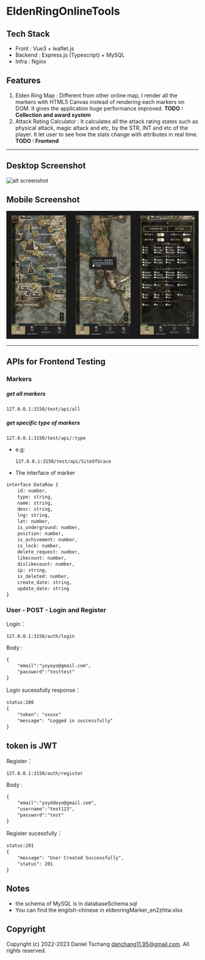 # EldenRingOnlineTools

## Tech Stack
- Front : Vue3 + leaflet.js
- Backend : Express.js (Typescript) + MySQL
- Infra : Nginx

## Features
1. Elden Ring Map : Different from other online map, I render all the markers with HTML5 Canvas instead of rendering each markers on DOM. It gives the application huge performance improved. **TODO : Collection and award system**
2. Attack Rating Calculator : It calculates all the attack rating states such as physical attack, magic attack and etc, by the STR, INT and etc of the player. It let user to see how the stats change with attributes in real time. **TODO : Frontend**


<hr/>

## Desktop Screenshot

![alt screenshot](./images/pc.png)

## Mobile Screenshot
![alt screenshot](./images/mobile1.png)

<hr/>

## APIs for Frontend Testing
### Markers
##### get all markers
```
127.0.0.1:3150/test/api/all
```

##### get specific type of markers
```
127.0.0.1:3150/test/api/:type
```
  - e.g:
    ```
    127.0.0.1:3150/test/api/SiteOfGrace
    ```


- The interface of marker
```
interface DataRow {
    id: number,
    type: string,
    name: string,
    desc: string,
    lng: string,
    lat: number,
    is_underground: number,
    position: number,
    is_achivement: number,
    is_lock: number,
    delete_request: number,
    likecount: number,
    dislikecount: number,
    ip: string,
    is_deleted: number,
    create_date: string,
    update_date: string
}
```

### User - POST - Login and Register
Login：
```
127.0.0.1:3150/auth/login
```
Body : 
```
{
    "email":"yoyoyo@gmail.com",
    "password":"testtest"
}
```
Login sucessfully response：
```
status:200
{
    "token": "xxxxx"
    "message": "Logged in successfully"
}
```
token is JWT
--------------------
Register：
```
127.0.0.1:3150/auth/register
```
Body : 
```
{
    "email":"yoyddoyo@gmail.com",
    "username":"test123",
    "password":"test"
}
```
Register sucessfully：
```
status:201
{
    "message": "User Created Successfully",
    "status": 201
}
```



## Notes
- the schema of MySQL is in databaseSchema.sql
- You can find the english-chinese in eldenringMarker_en2zhtw.xlsx 

## Copyright
Copyright (c) 2022-2023 Daniel Tschang <danchang11.95@gmail.com>. All rights reserved.
